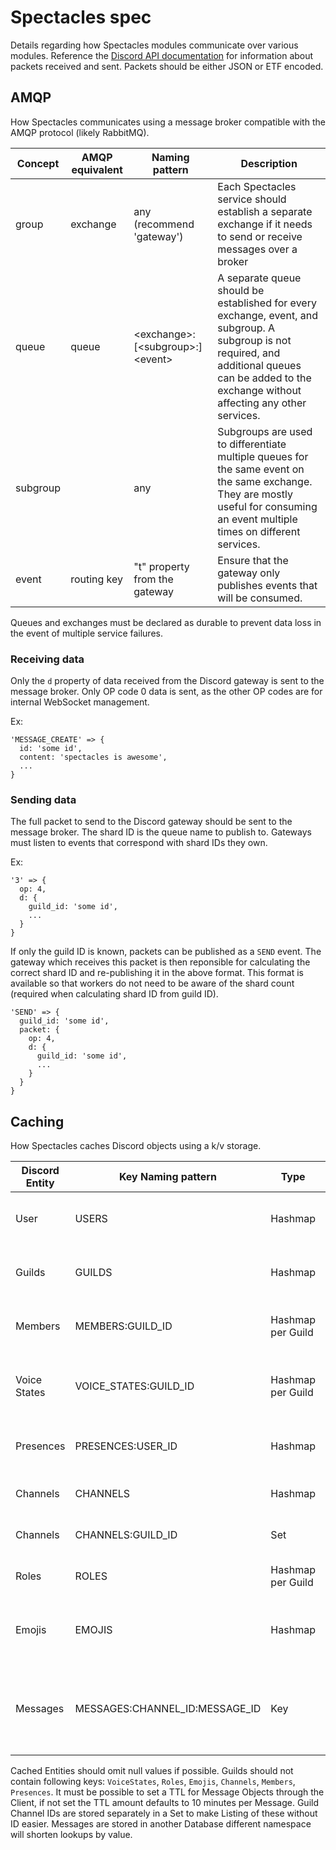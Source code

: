 # Spectacles spec

Details regarding how Spectacles modules communicate over various modules. Reference the [Discord API documentation](https://discordapp.com/developers/docs/topics/gateway#payloads) for information about packets received and sent. Packets should be either JSON or ETF encoded.

## AMQP

How Spectacles communicates using a message broker compatible with the AMQP protocol (likely RabbitMQ).

| Concept  | AMQP equivalent | Naming pattern                  | Description                                                                                                                                                                                          |
|----------|-----------------|---------------------------------|------------------------------------------------------------------------------------------------------------------------------------------------------------------------------------------------------|
| group    | exchange        | any (recommend 'gateway')       | Each Spectacles service should establish a separate exchange if it needs to send or receive messages over a broker                                                                                   |
| queue    | queue           | \<exchange\>:\[\<subgroup\>:\]\<event\> | A separate queue should be established for every exchange, event, and subgroup. A subgroup is not required, and additional queues can be added to the exchange without affecting any other services. |
| subgroup |                 | any                             | Subgroups are used to differentiate multiple queues for the same event on the same exchange. They are mostly useful for consuming an event multiple times on different services.                     |
| event    | routing key     | "t" property from the gateway   | Ensure that the gateway only publishes events that will be consumed.                                                                                                                                 |

Queues and exchanges must be declared as durable to prevent data loss in the event of multiple service failures.

### Receiving data

Only the `d` property of data received from the Discord gateway is sent to the message broker. Only OP code 0 data is sent, as the other OP codes are for internal WebSocket management.

Ex:

```
'MESSAGE_CREATE' => {
  id: 'some id',
  content: 'spectacles is awesome',
  ...
}
```

### Sending data

The full packet to send to the Discord gateway should be sent to the message broker. The shard ID is the queue name to publish to. Gateways must listen to events that correspond with shard IDs they own.

Ex:

```
'3' => {
  op: 4,
  d: {
    guild_id: 'some id',
    ...
  }
}
```

If only the guild ID is known, packets can be published as a `SEND` event. The gateway which receives this packet is then reponsible for calculating the correct shard ID and re-publishing it in the above format. This format is available so that workers do not need to be aware of the shard count (required when calculating shard ID from guild ID).

```
'SEND' => {
  guild_id: 'some id',
  packet: {
    op: 4,
    d: {
      guild_id: 'some id',
      ...
    }
  }
}
```

## Caching

How Spectacles caches Discord objects using a k/v storage.

| Discord Entity | Key Naming pattern             | Type              | Description                                          |
|----------------|--------------------------------|-------------------|------------------------------------------------------|
| User           | USERS                          | Hashmap           | Discord Users stored by ID                           |
| Guilds         | GUILDS                         | Hashmap           | Discord Guilds stored by ID.                         |
| Members        | MEMBERS:GUILD_ID               | Hashmap per Guild | Discord Members stored by ID.                        |
| Voice States   | VOICE_STATES:GUILD_ID          | Hashmap per Guild | Discord Voice States stored by User ID.              |
| Presences      | PRESENCES:USER_ID              | Hashmap           | Discord Presences stored by User ID.                 |
| Channels       | CHANNELS                       | Hashmap           | Channels stored by Channel ID.                       |
| Channels       | CHANNELS:GUILD_ID              | Set               | Channel IDs stored by Guild ID.                      |
| Roles          | ROLES                          | Hashmap per Guild | Guild Roles stored by Role ID.                       |
| Emojis         | EMOJIS                         | Hashmap           | Guild Emojis stored by either Emoji ID.              |
| Messages       | MESSAGES:CHANNEL_ID:MESSAGE_ID | Key               | Channel Messages stored by Channel ID & Messages ID. |

Cached Entities should omit null values if possible. Guilds should not contain following keys: `VoiceStates`, `Roles`, `Emojis`, `Channels`, `Members`, `Presences`. It must be possible to set a TTL for Message Objects through the Client, if not set the TTL amount defaults to 10 minutes per Message. Guild Channel IDs are stored separately in a Set to make Listing of these without ID easier. Messages are stored in another Database different namespace will shorten lookups by value.
